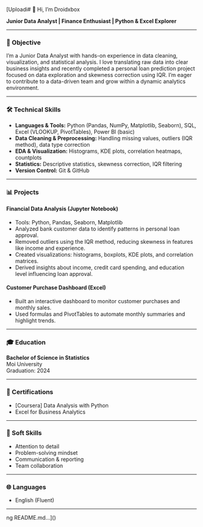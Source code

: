 [Uploadi# 👋 Hi, I’m Droidxbox

**Junior Data Analyst | Finance Enthusiast | Python & Excel Explorer**

---

### 🚀 Objective
I’m a Junior Data Analyst with hands-on experience in data cleaning, visualization, and statistical analysis. I love translating raw data into clear business insights and recently completed a personal loan prediction project focused on data exploration and skewness correction using IQR. I’m eager to contribute to a data-driven team and grow within a dynamic analytics environment.

---

### 🛠️ Technical Skills
- **Languages & Tools:** Python (Pandas, NumPy, Matplotlib, Seaborn), SQL, Excel (VLOOKUP, PivotTables), Power BI (basic)
- **Data Cleaning & Preprocessing:** Handling missing values, outliers (IQR method), data type correction
- **EDA & Visualization:** Histograms, KDE plots, correlation heatmaps, countplots
- **Statistics:** Descriptive statistics, skewness correction, IQR filtering
- **Version Control:** Git & GitHub

---

### 📊 Projects

#### **Financial Data Analysis (Jupyter Notebook)**
- Tools: Python, Pandas, Seaborn, Matplotlib
- Analyzed bank customer data to identify patterns in personal loan approval.
- Removed outliers using the IQR method, reducing skewness in features like income and experience.
- Created visualizations: histograms, boxplots, KDE plots, and correlation matrices.
- Derived insights about income, credit card spending, and education level influencing loan approval.

#### **Customer Purchase Dashboard (Excel)**
- Built an interactive dashboard to monitor customer purchases and monthly sales.
- Used formulas and PivotTables to automate monthly summaries and highlight trends.

---

### 🎓 Education
**Bachelor of Science in Statistics**  
Moi University  
Graduation: 2024

---

### 📜 Certifications
- [Coursera] Data Analysis with Python
- Excel for Business Analytics

---

### 🤝 Soft Skills
- Attention to detail
- Problem-solving mindset
- Communication & reporting
- Team collaboration

---

### 🌐 Languages
- English (Fluent)

---

<!--
Want to add your LinkedIn, portfolio, or a fun fact? Let me know!
-->
ng README.md…]()
